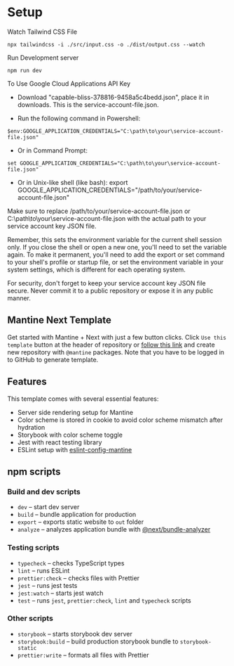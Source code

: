 # Setup

Watch Tailwind CSS File

```
npx tailwindcss -i ./src/input.css -o ./dist/output.css --watch
```

Run Development server

```
npm run dev
```

To Use Google Cloud Applications API Key

- Download "capable-bliss-378816-9458a5c4bedd.json", place it in downloads. This is the service-account-file.json.

- Run the following command in Powershell:
```
$env:GOOGLE_APPLICATION_CREDENTIALS="C:\path\to\your\service-account-file.json"
```

- Or in Command Prompt:
```
set GOOGLE_APPLICATION_CREDENTIALS="C:\path\to\your\service-account-file.json"
```

- Or in Unix-like shell (like bash):
export GOOGLE_APPLICATION_CREDENTIALS="/path/to/your/service-account-file.json"

Make sure to replace /path/to/your/service-account-file.json or C:\path\to\your\service-account-file.json with the actual path to your service account key JSON file.

Remember, this sets the environment variable for the current shell session only. If you close the shell or open a new one, you'll need to set the variable again. To make it permanent, you'll need to add the export or set command to your shell's profile or startup file, or set the environment variable in your system settings, which is different for each operating system.

For security, don't forget to keep your service account key JSON file secure. Never commit it to a public repository or expose it in any public manner.

## Mantine Next Template

Get started with Mantine + Next with just a few button clicks.
Click `Use this template` button at the header of repository or [follow this link](https://github.com/mantinedev/mantine-next-template/generate) and
create new repository with `@mantine` packages. Note that you have to be logged in to GitHub to generate template.

## Features

This template comes with several essential features:

- Server side rendering setup for Mantine
- Color scheme is stored in cookie to avoid color scheme mismatch after hydration
- Storybook with color scheme toggle
- Jest with react testing library
- ESLint setup with [eslint-config-mantine](https://github.com/mantinedev/eslint-config-mantine)

## npm scripts

### Build and dev scripts

- `dev` – start dev server
- `build` – bundle application for production
- `export` – exports static website to `out` folder
- `analyze` – analyzes application bundle with [@next/bundle-analyzer](https://www.npmjs.com/package/@next/bundle-analyzer)

### Testing scripts

- `typecheck` – checks TypeScript types
- `lint` – runs ESLint
- `prettier:check` – checks files with Prettier
- `jest` – runs jest tests
- `jest:watch` – starts jest watch
- `test` – runs `jest`, `prettier:check`, `lint` and `typecheck` scripts

### Other scripts

- `storybook` – starts storybook dev server
- `storybook:build` – build production storybook bundle to `storybook-static`
- `prettier:write` – formats all files with Prettier
